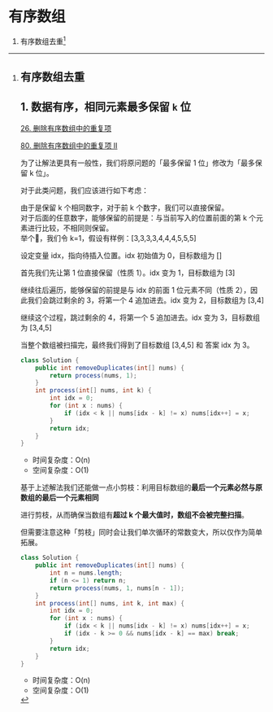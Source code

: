 # 有序数组

1. 有序数组去重[^1]

[^1]: # 有序数组去重

    # 1. 数据有序，相同元素最多保留 `k` 位

    [26. 删除有序数组中的重复项](https://leetcode-cn.com/problems/remove-duplicates-from-sorted-array/)

    [80. 删除有序数组中的重复项 II](https://leetcode-cn.com/problems/remove-duplicates-from-sorted-array-ii/)

    为了让解法更具有一般性，我们将原问题的「最多保留 1 位」修改为「最多保留 k 位」。

    对于此类问题，我们应该进行如下考虑：

    由于是保留 k 个相同数字，对于前 k 个数字，我们可以直接保留。  
    对于后面的任意数字，能够保留的前提是：与当前写入的位置前面的第 k 个元素进行比较，不相同则保留。  
    举个🌰，我们令 k=1，假设有样例：[3,3,3,3,4,4,4,5,5,5]

    设定变量 idx，指向待插入位置。idx 初始值为 0，目标数组为 []

    首先我们先让第 1 位直接保留（性质 1）。idx 变为 1，目标数组为 [3]

    继续往后遍历，能够保留的前提是与 idx 的前面 1 位元素不同（性质 2），因此我们会跳过剩余的 3，将第一个 4 追加进去。idx 变为 2，目标数组为 [3,4]

    继续这个过程，跳过剩余的 4，将第一个 5 追加进去。idx 变为 3，目标数组为 [3,4,5]

    当整个数组被扫描完，最终我们得到了目标数组 [3,4,5] 和 答案 idx 为 3。

    ```java
    class Solution {
        public int removeDuplicates(int[] nums) {   
            return process(nums, 1);
        }
        int process(int[] nums, int k) {
            int idx = 0; 
            for (int x : nums) {
                if (idx < k || nums[idx - k] != x) nums[idx++] = x;
            }
            return idx;
        }
    }
    ```

    * 时间复杂度：O(n)
    * 空间复杂度：O(1)

    基于上述解法我们还能做一点小剪枝：利用目标数组的**最后一个元素必然与原数组的最后一个元素相同**

    进行剪枝，从而确保当数组有**超过 k 个最大值时，数组不会被完整扫描**。

    但需要注意这种「剪枝」同时会让我们单次循环的常数变大，所以仅作为简单拓展。

    ```java
    class Solution {
        public int removeDuplicates(int[] nums) {
            int n = nums.length;
            if (n <= 1) return n;   
            return process(nums, 1, nums[n - 1]);
        }
        int process(int[] nums, int k, int max) {
            int idx = 0; 
            for (int x : nums) {
                if (idx < k || nums[idx - k] != x) nums[idx++] = x;
                if (idx - k >= 0 && nums[idx - k] == max) break;
            }
            return idx;
        }
    }
    ```

    * 时间复杂度：O(n)
    * 空间复杂度：O(1)
